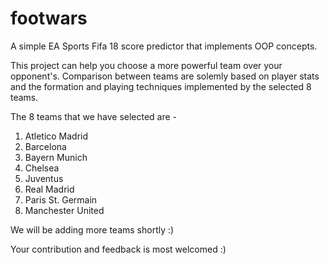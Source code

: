 # footwars
A simple EA Sports Fifa 18 score predictor that implements OOP concepts.

This project can help you choose a more powerful team over your opponent's. Comparison between teams are solemly based on player stats and the formation and playing techniques implemented by the selected 8 teams.

The 8 teams that we have selected are - 
1. Atletico Madrid
2. Barcelona
3. Bayern Munich
4. Chelsea
5. Juventus
6. Real Madrid
7. Paris St. Germain
8. Manchester United

We will be adding more teams shortly :)

Your contribution and feedback is most welcomed :)
